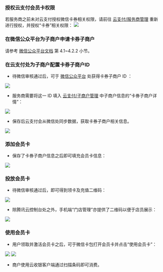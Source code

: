 ### 授权云支付会员卡权限

若服务商之前未对云支付授权微信卡券相关权限，请前往 [云支付/服务商管理](https://console.cloud.tencent.com/cpay/manage/account) 重新进行授权，并授权“卡券”相关权限：
![](https://mc.qcloudimg.com/static/img/b3a6f41b36c1e65b55e992fc2abb320f/1.png)

### 在微信公众平台为子商户申请卡券子商户

请参考 [微信公众平台文档](https://mp.weixin.qq.com/cgi-bin/announce?action=getannouncement&key=1459357007&version=1&lang=zh_CN&platform=2) 第 4.1~4.2.2 小节。

### 在云支付处为子商户配置卡券子商户ID

- 待微信审核通过后，可于 [微信公众平台](https://mp.weixin.qq.com/cgi-bin/home?t=home/index) 处获得卡券子商户 ID ：

![](https://mc.qcloudimg.com/static/img/2880a35f97c53b53be7edd79d400555e/2.png)

- 服务商需要将这一 ID 填入 [云支付/子商户管理](https://console.cloud.tencent.com/cpay/manage/submanage) 中子商户信息的“卡券子商户详情”：

![](https://mc.qcloudimg.com/static/img/adbaef37138ceee6a08f7b9aa8b37a86/3.png)

- 保存后云支付会从微信处同步数据，获取卡券子商户相关信息。

![](https://mc.qcloudimg.com/static/img/f2266e360185935ee826c14666de2723/4.png)

### 添加会员卡

- 保存了卡券子商户信息之后即可填充会员卡信息：

![](https://mc.qcloudimg.com/static/img/49dead3020a6ec847b8351f72306bf9e/5.png)

### 投放会员卡

- 待微信审核通过后，即可得到领卡及充值二维码：

![](https://mc.qcloudimg.com/static/img/121655a7309dacc6446a42b448b4d9dc/6.png)

- 除腾讯云控制台处之外，手机端“门店管理”亦提供了二维码以便于店员展示：

![](https://mc.qcloudimg.com/static/img/048cf3a3c3acf2dbc3d96ea10d711b9f/7.png)

### 使用会员卡

- 用户领取并激活会员卡之后，可于微信卡包打开会员卡并点击“使用会员卡”：

![](https://mc.qcloudimg.com/static/img/a82f781b5f4dccea0079709bd7bf8fec/8.png) ![](https://mc.qcloudimg.com/static/img/1553e0cd1d9682b1250a58a9a44ef791/9.png)

- 商户使用云收银客户端通过扫描条码即可消费。
